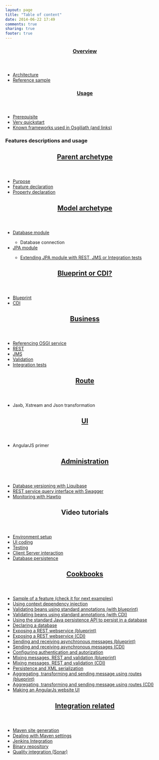 ```yaml
---
layout: page
title: "Table of content"
date: 2014-06-22 17:49
comments: true
sharing: true
footer: true
---
```

<article>
<article>
<header>
<H1>
	<a href="overview.html" title="Overview" target="_blank">Overview</a>
</H1>
</header>
<ul>
	<li><a href="overview.html#architecture" title="Architecture" target="_blank">Architecture</a></li>
	<li><a href="overview.html#reference_sample" title="Reference sample" target="_blank">Reference sample</a></li>
</ul>
</article>
<article>
<header>
<H1>
	<a href="gettingstarted.html" target="_blank">Usage</a>
</H1>
</header>
<ul>
	<li><a href="gettingstarted.html#prerequisite" target="_blank">Prerequisite</a></li>
	<li><a href="gettingstarted.html#very_quickstart" target="_blank">Very quickstart</a></li>
	<li><a href="gettingstarted.html#frameworks_list" target="_blank">Known frameworks used in Osgiliath (and links)</a></li>
</ul>
</article>
<section>
<H1>Features descriptions and usage</H1>
<article>
<header>
<H2>
	<a href="archetype-parent.html" target="_blank">Parent archetype</a>
</H2>
</header>
<ul>
	<li><a href="archetype-parent.html#goal" target="_blank">Purpose</a></li>
	<li><a href="archetype-parent.html#features" target="_blank">Feature declaration</a></li>
	<li><a href="archetype-parent.html#properties" target="_blank">Property declaration</a></li>
</ul>
</article>
<article>
<header>
<H2>
	<a href="archetype-model.html" target="_blank">Model archetype</a>
</H2>
</header>
<ul>
	<li><a href="archetype-model.html#database" target="_blank">Database module</a></li>
	<ul>
		<li>Database connection</li>
	</ul>
	<li><a href="archetype-model.html#jpa" target="_blank">JPA module</a></li>
	<ul>
		<li><a href="archetype-model.html#tweak" target="_blank">Extending JPA module with REST, JMS or Integration tests</a></li>
	</ul>
</ul>
</article>
<article>
<header>
<H2>
	<a href="business-bp-or-cdi.html" target="_blank">Blueprint or CDI?</a>
</H2>
</header>
<ul>
	<li><a href="business-bp-or-cdi.html#blueprint" target="_blank">Blueprint</a></li>
	<li><a href="business-bp-or-cdi.html#cdi" target="_blank">CDI</a></li>
</ul>
</article>
<article>
<header>
<H2>
	<a href="business-archetype.html" target="_blank">Business</a>
</H2>
</header>
<ul>
	<li><a href="business-archetype.html#reference-osgi" target="_blank">Referencing OSGI service</a></li>
	<li><a href="business-archetype.html#rest" target="_blank">REST</a></li>
	<li><a href="business-archetype.html#jms" target="_blank">JMS</a></li>
	<li><a href="business-archetype.html#validation" target="_blank">Validation</a></li>
	<li><a href="business-archetype.html#itests" target="_blank">Integration tests</a></li>
</ul>
</article>
<article>
<header>
<H2>
	<a href="route-archetype.html">Route</a>
</H2>
</header>
<ul>
	<li>Jaxb, Xstream and Json transformation</li>
</ul>
</article>
<article>
<header>
<H2>
	<a href="ui-archetype.html">UI</a>
</H2>
</header>
<ul>
	<li>AngularJS primer</li>
</ul>
</article>
<article>
<header>
<H2>
	<a href="administration.html">Administration</a>
</H2>
</header>
<ul>
	<li><a href="administration.html#liquibase" target="_blank">Database versioning with Liquibase</a></li>
	<li><a href="administration.html#swagger" target="_blank">REST service query interface with Swagger</a></li>
	<li><a href="administration.html#hawtio" target="_blank">Monitoring with Hawtio</a></li>
</ul>
</article>
</section>
<section>
<article>
    <header>
        <H2>Video tutorials</h2>
    </header>
    <ul>
        <li><a href="https://www.youtube.com/watch?v=M_Bqpr-r8Rc">Environment setup</a></li>
        <li><a href="https://www.youtube.com/watch?v=_jntJtjNHWY">UI coding</a></li>
        <li><a href="https://www.youtube.com/watch?v=LxQY5JyLc_k">Testing</a></li>
        <li><a href="https://www.youtube.com/watch?v=BAXUd2uw5Co">Client Server interaction</a></li>
        <li><a href="https://www.youtube.com/watch?v=71bVWJc8Wbc">Database persistence</a></li>
    </ul>
</article>
<article>
<header>
<H2>
	<a href="cookbooks.html">Cookbooks</a>
</H2>
</header>
<ul>
    <li><a href="http://osgiliathenterprise.github.io/net.osgiliath.parent/net.osgiliath.poms/net.osgiliath.pom.repositories/net.osgiliath.pom.reporting/net.osgiliath.pom.plugins/net.osgiliath.pom.dependency-management/net.osgiliath.features.karaf-features/net.osgiliath.features.karaf-features.itests/net.osgiliath.features.karaf-features.itests.feature/readme.html" target="_blank">Sample of a feature (check it for next examples)</a></li>
	<li><a href="http://osgiliathenterprise.github.io/net.osgiliath.parent/net.osgiliath.poms/net.osgiliath.pom.repositories/net.osgiliath.pom.reporting/net.osgiliath.pom.plugins/net.osgiliath.pom.dependency-management/net.osgiliath.features.karaf-features/net.osgiliath.features.karaf-features.itests/net.osgiliath.features.karaf-features.itests.cdi/readme.html" target="_blank">Using context dependency injection</a></li>
	<li><a href="http://osgiliathenterprise.github.io/net.osgiliath.parent/net.osgiliath.poms/net.osgiliath.pom.repositories/net.osgiliath.pom.reporting/net.osgiliath.pom.plugins/net.osgiliath.pom.dependency-management/net.osgiliath.features.karaf-features/net.osgiliath.features.karaf-features.itests/net.osgiliath.features.karaf-features.itests.validation/readme.html" target="_blank">Validating beans using standard annotations (with blueprint)</a></li>
	<li><a href="http://osgiliathenterprise.github.io/net.osgiliath.parent/net.osgiliath.poms/net.osgiliath.pom.repositories/net.osgiliath.pom.reporting/net.osgiliath.pom.plugins/net.osgiliath.pom.dependency-management/net.osgiliath.features.karaf-features/net.osgiliath.features.karaf-features.itests/net.osgiliath.features.karaf-features.itests.validation.cdi/readme.html" target="_blank">Validating beans using standard annotations (with CDI)</a></li>
	<li><a href="http://osgiliathenterprise.github.io/net.osgiliath.parent/net.osgiliath.poms/net.osgiliath.pom.repositories/net.osgiliath.pom.reporting/net.osgiliath.pom.plugins/net.osgiliath.pom.dependency-management/net.osgiliath.features.karaf-features/net.osgiliath.features.karaf-features.itests/net.osgiliath.features.karaf-features.itests.jpa/readme.html" target="_blank">Using the standard Java persistence API to persist in a database</a></li>
	<li><a href="https://github.com/OsgiliathEnterprise/net.osgiliath.parent/blob/master/net.osgiliath.framework/net.osgiliath.features.karaf-features/net.osgiliath.features.karaf-features.itests/net.osgiliath.features.karaf-features.itests.feature/src/main/resources/net.osgiliath.features.karaf-features.itests.feature.database.cfg" target="_blank">Declaring a database</a></li>
	<li><a href="http://osgiliathenterprise.github.io/net.osgiliath.parent/net.osgiliath.poms/net.osgiliath.pom.repositories/net.osgiliath.pom.reporting/net.osgiliath.pom.plugins/net.osgiliath.pom.dependency-management/net.osgiliath.features.karaf-features/net.osgiliath.features.karaf-features.itests/net.osgiliath.features.karaf-features.itests.jaxrs/readme.html" target="_blank">Exposing a REST webservice (blueprint)</a></li>
	<li><a href="http://osgiliathenterprise.github.io/net.osgiliath.parent/net.osgiliath.poms/net.osgiliath.pom.repositories/net.osgiliath.pom.reporting/net.osgiliath.pom.plugins/net.osgiliath.pom.dependency-management/net.osgiliath.features.karaf-features/net.osgiliath.features.karaf-features.itests/net.osgiliath.features.karaf-features.itests.jaxrs.cdi/readme.html" target="_blank">Exposing a REST webservice (CDI)</a></li>
	<li><a href="http://osgiliathenterprise.github.io/net.osgiliath.parent/net.osgiliath.poms/net.osgiliath.pom.repositories/net.osgiliath.pom.reporting/net.osgiliath.pom.plugins/net.osgiliath.pom.dependency-management/net.osgiliath.features.karaf-features/net.osgiliath.features.karaf-features.itests/net.osgiliath.features.karaf-features.itests.messaging/readme.html" target="_blank">Sending and receiving asynchronous messages (blueprint)</a></li>
	<li><a href="http://osgiliathenterprise.github.io/net.osgiliath.parent/net.osgiliath.poms/net.osgiliath.pom.repositories/net.osgiliath.pom.reporting/net.osgiliath.pom.plugins/net.osgiliath.pom.dependency-management/net.osgiliath.features.karaf-features/net.osgiliath.features.karaf-features.itests/net.osgiliath.features.karaf-features.itests.jaxrs.messaging.cdi/readme.html" target="_blank">Sending and receiving asynchronous messages (CDI)</a></li>
	<li><a href="http://osgiliathenterprise.github.io/net.osgiliath.parent/net.osgiliath.poms/net.osgiliath.pom.repositories/net.osgiliath.pom.reporting/net.osgiliath.pom.plugins/net.osgiliath.pom.dependency-management/net.osgiliath.features.karaf-features/net.osgiliath.features.karaf-features.itests/net.osgiliath.features.karaf-features.itests.security/readme.html" target="_blank">Configuring authentication and autorization</a></li>
	<li><a href="http://osgiliathenterprise.github.io/net.osgiliath.parent/net.osgiliath.poms/net.osgiliath.pom.repositories/net.osgiliath.pom.reporting/net.osgiliath.pom.plugins/net.osgiliath.pom.dependency-management/net.osgiliath.hello/net.osgiliath.hello.business/net.osgiliath.hello.business.impl.blueprint/readme.html" target="_blank">Mixing messages, REST and validation (blueprint)</a></li>
	<li><a href="http://osgiliathenterprise.github.io/net.osgiliath.parent/net.osgiliath.poms/net.osgiliath.pom.repositories/net.osgiliath.pom.reporting/net.osgiliath.pom.plugins/net.osgiliath.pom.dependency-management/net.osgiliath.hello/net.osgiliath.hello.business/net.osgiliath.hello.business.impl.cdi/readme.html" target="_blank">Mixing messages, REST and validation (CDI)</a></li>
	<li><a href="http://osgiliathenterprise.github.io/net.osgiliath.parent/net.osgiliath.poms/net.osgiliath.pom.repositories/net.osgiliath.pom.reporting/net.osgiliath.pom.plugins/net.osgiliath.pom.dependency-management/net.osgiliath.hello/net.osgiliath.hello.model/net.osgiliath.hello.model.jpa/readme.html" target="_blank">Persistence and XML serialization</a></li>
	<li><a href="http://osgiliathenterprise.github.io/net.osgiliath.parent/net.osgiliath.poms/net.osgiliath.pom.repositories/net.osgiliath.pom.reporting/net.osgiliath.pom.plugins/net.osgiliath.pom.dependency-management/net.osgiliath.hello/net.osgiliath.hello.routes/net.osgiliath.hello.routes.blueprint/readme.html" target="_blank">Aggregating, transforming and sending message using routes (blueprint)</a></li>
	<li><a href="http://osgiliathenterprise.github.io/net.osgiliath.parent/net.osgiliath.poms/net.osgiliath.pom.repositories/net.osgiliath.pom.reporting/net.osgiliath.pom.plugins/net.osgiliath.pom.dependency-management/net.osgiliath.hello/net.osgiliath.hello.routes/net.osgiliath.hello.routes.cdi/readme.html" target="_blank">Aggregating, transforming and sending message using routes (CDI)</a></li>
	<li><a href="http://osgiliathenterprise.github.io/net.osgiliath.parent/net.osgiliath.poms/net.osgiliath.pom.repositories/net.osgiliath.pom.reporting/net.osgiliath.pom.plugins/net.osgiliath.pom.dependency-management/net.osgiliath.hello/net.osgiliath.hello.ui/readme.html" target="_blank">Making an AngularJs website UI</a></li>
</ul>
</article>
<article>
	<header>
		<H2>
			<a href="continuous-integration/index.html">Integration related</a>
		</H2>
	</header>
	<ul>
		<li><a href="continuous-integration/site.html">Maven site generation</a></li>
    	<li><a href="continuous-integration/settings.html">Dealing with Maven settings</a></li>
    	<li><a href="continuous-integration/jenkins-setup.html">Jenkins Integration</a></li>
    	<li><a href="continuous-integration/nexus.html">Binary repository</a></li>
    	<li><a href="continuous-integration/sonar.html">Quality integration (Sonar)</a></li>
    </ul>
</article>
</section>
</article>